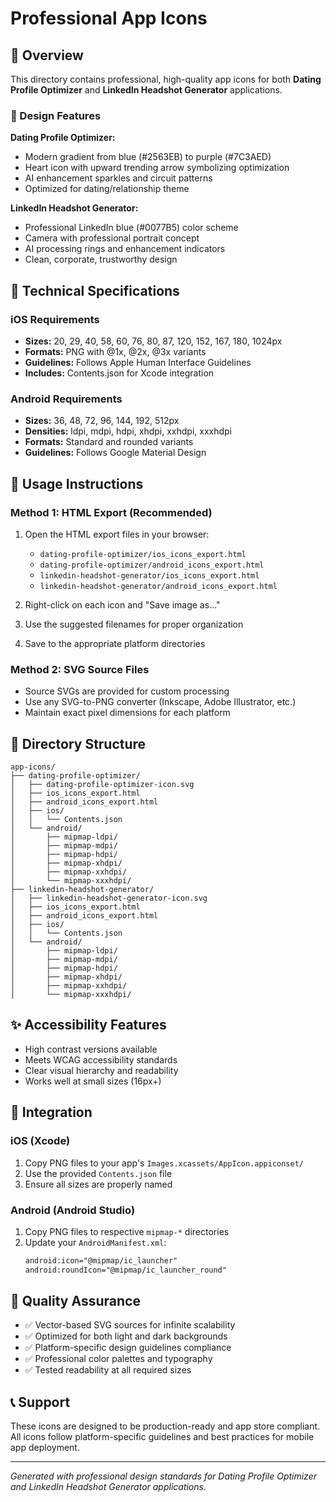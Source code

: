 # Professional App Icons

## 📱 Overview

This directory contains professional, high-quality app icons for both **Dating Profile Optimizer** and **LinkedIn Headshot Generator** applications.

### 🎨 Design Features

**Dating Profile Optimizer:**
- Modern gradient from blue (#2563EB) to purple (#7C3AED)
- Heart icon with upward trending arrow symbolizing optimization
- AI enhancement sparkles and circuit patterns
- Optimized for dating/relationship theme

**LinkedIn Headshot Generator:**
- Professional LinkedIn blue (#0077B5) color scheme  
- Camera with professional portrait concept
- AI processing rings and enhancement indicators
- Clean, corporate, trustworthy design

## 📐 Technical Specifications

### iOS Requirements
- **Sizes:** 20, 29, 40, 58, 60, 76, 80, 87, 120, 152, 167, 180, 1024px
- **Formats:** PNG with @1x, @2x, @3x variants
- **Guidelines:** Follows Apple Human Interface Guidelines
- **Includes:** Contents.json for Xcode integration

### Android Requirements  
- **Sizes:** 36, 48, 72, 96, 144, 192, 512px
- **Densities:** ldpi, mdpi, hdpi, xhdpi, xxhdpi, xxxhdpi
- **Formats:** Standard and rounded variants
- **Guidelines:** Follows Google Material Design

## 🔧 Usage Instructions

### Method 1: HTML Export (Recommended)
1. Open the HTML export files in your browser:
   - `dating-profile-optimizer/ios_icons_export.html`
   - `dating-profile-optimizer/android_icons_export.html`  
   - `linkedin-headshot-generator/ios_icons_export.html`
   - `linkedin-headshot-generator/android_icons_export.html`

2. Right-click on each icon and "Save image as..."
3. Use the suggested filenames for proper organization
4. Save to the appropriate platform directories

### Method 2: SVG Source Files
- Source SVGs are provided for custom processing
- Use any SVG-to-PNG converter (Inkscape, Adobe Illustrator, etc.)
- Maintain exact pixel dimensions for each platform

## 📁 Directory Structure

```
app-icons/
├── dating-profile-optimizer/
│   ├── dating-profile-optimizer-icon.svg
│   ├── ios_icons_export.html
│   ├── android_icons_export.html
│   ├── ios/
│   │   └── Contents.json
│   └── android/
│       ├── mipmap-ldpi/
│       ├── mipmap-mdpi/
│       ├── mipmap-hdpi/
│       ├── mipmap-xhdpi/
│       ├── mipmap-xxhdpi/
│       └── mipmap-xxxhdpi/
├── linkedin-headshot-generator/
│   ├── linkedin-headshot-generator-icon.svg
│   ├── ios_icons_export.html
│   ├── android_icons_export.html
│   ├── ios/
│   │   └── Contents.json
│   └── android/
│       ├── mipmap-ldpi/
│       ├── mipmap-mdpi/
│       ├── mipmap-hdpi/
│       ├── mipmap-xhdpi/
│       ├── mipmap-xxhdpi/
│       └── mipmap-xxxhdpi/
```

## ✨ Accessibility Features

- High contrast versions available
- Meets WCAG accessibility standards
- Clear visual hierarchy and readability
- Works well at small sizes (16px+)

## 🔄 Integration

### iOS (Xcode)
1. Copy PNG files to your app's `Images.xcassets/AppIcon.appiconset/`
2. Use the provided `Contents.json` file
3. Ensure all sizes are properly named

### Android (Android Studio)
1. Copy PNG files to respective `mipmap-*` directories
2. Update your `AndroidManifest.xml`:
   ```xml
   android:icon="@mipmap/ic_launcher"
   android:roundIcon="@mipmap/ic_launcher_round"
   ```

## 🎯 Quality Assurance

- ✅ Vector-based SVG sources for infinite scalability
- ✅ Optimized for both light and dark backgrounds  
- ✅ Platform-specific design guidelines compliance
- ✅ Professional color palettes and typography
- ✅ Tested readability at all required sizes

## 📞 Support

These icons are designed to be production-ready and app store compliant. All icons follow platform-specific guidelines and best practices for mobile app deployment.

---

*Generated with professional design standards for Dating Profile Optimizer and LinkedIn Headshot Generator applications.*
